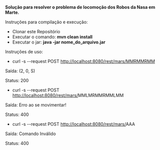 **Solução para resolver o problema de locomoção dos Robos da Nasa em Marte.**

Instruções para compilação e execução:

- Clonar este Repositório
- Executar o comando: **mvn clean install**
- Executar o jar: **java -jar nome\_do\_arquivo.jar**

Instruções de uso:

- curl -s --request POST [http://localhost:8080/rest/mars/MMRMMRMM](http://localhost:8080/rest/mars/MMRMMRMM)

Saída: (2, 0, S)

Status: 200

- curl -s --request POST [http://localhost:8080/rest/mars/](http://localhost:8080/rest/mars/MMRMMRMM)MMLMRMMRMMLMM

Saída: Erro ao se movimentar!

Status: 400

- curl -s --request POST [http://localhost:8080/rest/mars/](http://localhost:8080/rest/mars/MMRMMRMM)AAA

Saída: Comando Inválido

Status: 400
